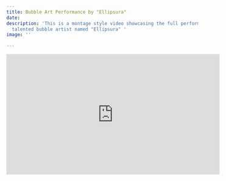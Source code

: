 ```yaml
---
title: Bubble Art Performance by "Ellipsura"
date: 
description: 'This is a montage style video showcasing the full performance from the
  talented bubble artist named "Ellipsura" '
image: ''

---
```

<iframe width="560" height="315" src="https://www.youtube.com/embed/d9j0ALPNtbI" title="YouTube video player" frameborder="0" allow="accelerometer; autoplay; clipboard-write; encrypted-media; gyroscope; picture-in-picture" allowfullscreen></iframe>
